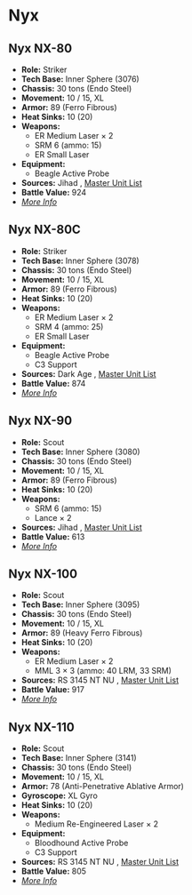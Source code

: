 # Nyx 

## Nyx NX-80 

- **Role:** Striker 
- **Tech Base:** Inner Sphere (3076) 
- **Chassis:** 30 tons (Endo Steel) 
- **Movement:** 10 / 15, XL 
- **Armor:** 89 (Ferro Fibrous) 
- **Heat Sinks:** 10 (20) 
- **Weapons:** 
  - ER Medium Laser × 2 
  - SRM 6 (ammo: 15) 
  - ER Small Laser 
- **Equipment:** 
  - Beagle Active Probe 
- **Sources:** Jihad , [Master Unit List](http://masterunitlist.info/Unit/Details/2307/nyx-nx-80) 
- **Battle Value:** 924 
- [*More Info*](nyx/nyx_nx-80.md) 

## Nyx NX-80C 

- **Role:** Striker 
- **Tech Base:** Inner Sphere (3078) 
- **Chassis:** 30 tons (Endo Steel) 
- **Movement:** 10 / 15, XL 
- **Armor:** 89 (Ferro Fibrous) 
- **Heat Sinks:** 10 (20) 
- **Weapons:** 
  - ER Medium Laser × 2 
  - SRM 4 (ammo: 25) 
  - ER Small Laser 
- **Equipment:** 
  - Beagle Active Probe 
  - C3 Support 
- **Sources:** Dark Age , [Master Unit List](http://masterunitlist.info/Unit/Details/2308/nyx-nx-80c) 
- **Battle Value:** 874 
- [*More Info*](nyx/nyx_nx-80c.md) 

## Nyx NX-90 

- **Role:** Scout 
- **Tech Base:** Inner Sphere (3080) 
- **Chassis:** 30 tons (Endo Steel) 
- **Movement:** 10 / 15, XL 
- **Armor:** 89 (Ferro Fibrous) 
- **Heat Sinks:** 10 (20) 
- **Weapons:** 
  - SRM 6 (ammo: 15) 
  - Lance × 2 
- **Sources:** Jihad , [Master Unit List](http://masterunitlist.info/Unit/Details/2309/nyx-nx-90) 
- **Battle Value:** 613 
- [*More Info*](nyx/nyx_nx-90.md) 

## Nyx NX-100 

- **Role:** Scout 
- **Tech Base:** Inner Sphere (3095) 
- **Chassis:** 30 tons (Endo Steel) 
- **Movement:** 10 / 15, XL 
- **Armor:** 89 (Heavy Ferro Fibrous) 
- **Heat Sinks:** 10 (20) 
- **Weapons:** 
  - ER Medium Laser × 2 
  - MML 3 × 3 (ammo: 40 LRM, 33 SRM) 
- **Sources:** RS 3145 NT NU , [Master Unit List](http://masterunitlist.info/Unit/Details/6937/nyx-nx-100) 
- **Battle Value:** 917 
- [*More Info*](nyx/nyx_nx-100.md) 

## Nyx NX-110 

- **Role:** Scout 
- **Tech Base:** Inner Sphere (3141) 
- **Chassis:** 30 tons (Endo Steel) 
- **Movement:** 10 / 15, XL 
- **Armor:** 78 (Anti-Penetrative Ablative Armor) 
- **Gyroscope:** XL Gyro 
- **Heat Sinks:** 10 (20) 
- **Weapons:** 
  - Medium Re-Engineered Laser × 2 
- **Equipment:** 
  - Bloodhound Active Probe 
  - C3 Support 
- **Sources:** RS 3145 NT NU , [Master Unit List](http://masterunitlist.info/Unit/Details/6936/nyx-nx-110) 
- **Battle Value:** 805 
- [*More Info*](nyx/nyx_nx-110.md) 

